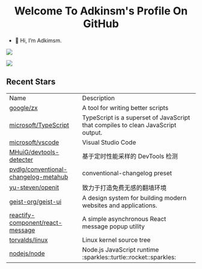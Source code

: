 <h1 align="center">Welcome To Adkinsm's Profile On GitHub</h1>

- 👋 Hi, I’m Adkimsm.

![](https://github-readme-stats.vercel.app/api?username=adkimsm&show_icons=true&count_private=true&hide=prs&theme=default_repocard)

![](https://github-readme-stats.vercel.app/api/top-langs/?username=adkimsm&layout=compact)

## Recent Stars

<table>
  <tr>
    <td>Name</td>
    <td>Description</td>
  </tr>
  
  <tr>
    <td><a href=https://github.com/google/zx>google/zx</a></td>
    <td>A tool for writing better scripts</td>
  </tr>
  <tr>
    <td><a href=https://github.com/microsoft/TypeScript>microsoft/TypeScript</a></td>
    <td>TypeScript is a superset of JavaScript that compiles to clean JavaScript output.</td>
  </tr>
  <tr>
    <td><a href=https://github.com/microsoft/vscode>microsoft/vscode</a></td>
    <td>Visual Studio Code</td>
  </tr>
  <tr>
    <td><a href=https://github.com/MHuiG/devtools-detecter>MHuiG/devtools-detecter</a></td>
    <td>基于定时性能采样的 DevTools 检测</td>
  </tr>
  <tr>
    <td><a href=https://github.com/pvdlg/conventional-changelog-metahub>pvdlg/conventional-changelog-metahub</a></td>
    <td>conventional-changelog preset</td>
  </tr>
  <tr>
    <td><a href=https://github.com/yu-steven/openit>yu-steven/openit</a></td>
    <td>致力于打造免费无感的翻墙环境</td>
  </tr>
  <tr>
    <td><a href=https://github.com/geist-org/geist-ui>geist-org/geist-ui</a></td>
    <td>A design system for building modern websites and applications.</td>
  </tr>
  <tr>
    <td><a href=https://github.com/reactify-component/react-message>reactify-component/react-message</a></td>
    <td>A simple asynchronous React message popup utility</td>
  </tr>
  <tr>
    <td><a href=https://github.com/torvalds/linux>torvalds/linux</a></td>
    <td>Linux kernel source tree</td>
  </tr>
  <tr>
    <td><a href=https://github.com/nodejs/node>nodejs/node</a></td>
    <td>Node.js JavaScript runtime :sparkles::turtle::rocket::sparkles:</td>
  </tr>
</table>

